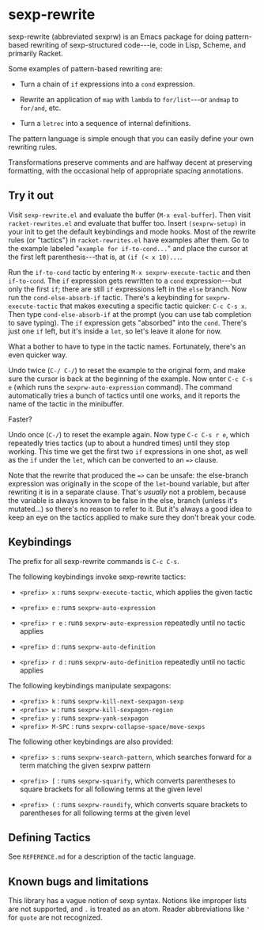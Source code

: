 # sexp-rewrite

sexp-rewrite (abbreviated sexprw) is an Emacs package for doing
pattern-based rewriting of sexp-structured code---ie, code in Lisp,
Scheme, and primarily Racket.

Some examples of pattern-based rewriting are:

 - Turn a chain of `if` expressions into a `cond` expression.

 - Rewrite an application of `map` with `lambda` to `for/list`---or
   `andmap` to `for/and`, etc.

 - Turn a `letrec` into a sequence of internal definitions.

The pattern language is simple enough that you can easily define your
own rewriting rules.

Transformations preserve comments and are halfway decent at preserving
formatting, with the occasional help of appropriate spacing
annotations.

## Try it out

Visit `sexp-rewrite.el` and evaluate the buffer (`M-x eval-buffer`).
Then visit `racket-rewrites.el` and evaluate that buffer too. Insert
`(sexprw-setup)` in your  init to get the default keybindings and mode hooks.
Most of the rewrite rules (or "tactics") in `racket-rewrites.el` have
examples after them.  Go to the example labeled "`example for
if-to-cond...`" and place the cursor at the first left
parenthesis---that is, at `(if (< x 10)...`.

Run the `if-to-cond` tactic by entering `M-x sexprw-execute-tactic`
and then `if-to-cond`.
The `if` expression gets rewritten to a `cond` expression---but only
the first `if`; there are still `if` expressions left in the `else` branch.
Now run the `cond-else-absorb-if` tactic. There's a keybinding for
`sexprw-execute-tactic` that makes executing a specific tactic
quicker: `C-c C-s x`. Then type `cond-else-absorb-if` at the prompt
(you can use tab completion to save typing).
The `if` expression gets "absorbed" into the `cond`. There's just one
`if` left, but it's inside a `let`, so let's leave it alone for now.

What a bother to have to type in the tactic names. Fortunately,
there's an even quicker way.

Undo twice (`C-/ C-/`) to reset the example to the original form,
and make sure the cursor is back at the beginning of the example.
Now enter `C-c C-s e` (which runs the `sexprw-auto-expression`
command). The command automatically tries a bunch of tactics until one
works, and it reports the name of the tactic in the minibuffer.

Faster?

Undo once (`C-/`) to reset the example again.  Now type `C-c C-s r e`,
which repeatedly tries tactics (up to about a hundred times) until
they stop working. This time we get the first two `if` expressions in
one shot, as well as the `if` under the `let`, which can be converted
to an `=>` clause.

Note that the rewrite that produced the `=>` can be unsafe: the
else-branch expression was originally in the scope of the `let`-bound
variable, but after rewriting it is in a separate clause. That's
*usually* not a problem, because the variable is always known to be
false in the else, branch (unless it's mutated...) so there's no
reason to refer to it. But it's always a good idea to keep an eye on
the tactics applied to make sure they don't break your code.

## Keybindings

The prefix for all sexp-rewrite commands is `C-c C-s`.

The following keybindings invoke sexp-rewrite tactics:

- `<prefix> x` : runs `sexprw-execute-tactic`, which applies the given tactic

- `<prefix> e` : runs `sexprw-auto-expression`
- `<prefix> r e` : runs `sexprw-auto-expression` repeatedly until no tactic applies
- `<prefix> d` : runs `sexprw-auto-definition`
- `<prefix> r d` : runs `sexprw-auto-definition` repeatedly until no tactic applies

The following keybindings manipulate sexpagons:

- `<prefix> k` : runs `sexprw-kill-next-sexpagon-sexp`
- `<prefix> w` : runs `sexprw-kill-sexpagon-region`
- `<prefix> y` : runs `sexprw-yank-sexpagon`
- `<prefix> M-SPC` : runs `sexprw-collapse-space/move-sexps`

The following other keybindings are also provided:

- `<prefix> s` : runs `sexprw-search-pattern`, which searches forward
  for a term matching the given sexprw pattern

- `<prefix> [` : runs `sexprw-squarify`, which converts parentheses to square brackets
  for all following terms at the given level

- `<prefix> (` : runs `sexprw-roundify`, which converts square brackets to parentheses
  for all following terms at the given level

## Defining Tactics

See `REFERENCE.md` for a description of the tactic language.

## Known bugs and limitations

This library has a vague notion of sexp syntax. Notions like
improper lists are not supported, and `.` is treated as an
atom. Reader abbreviations like `'` for `quote` are not recognized.
